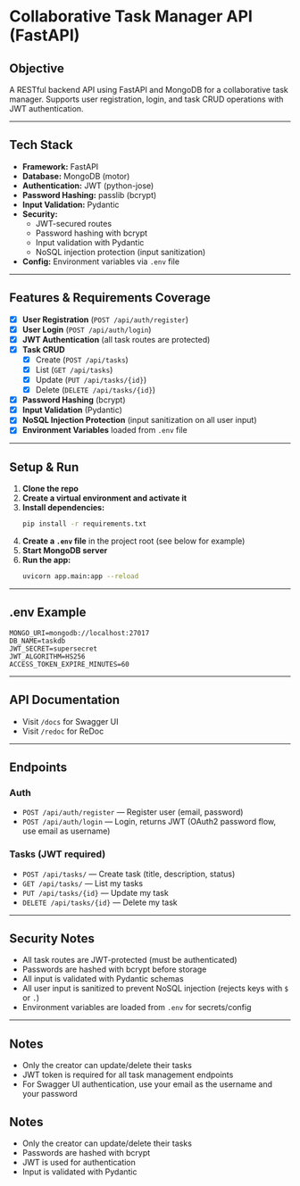 # Collaborative Task Manager API (FastAPI)

## Objective
A RESTful backend API using FastAPI and MongoDB for a collaborative task manager. Supports user registration, login, and task CRUD operations with JWT authentication.

---

## Tech Stack
- **Framework:** FastAPI
- **Database:** MongoDB (motor)
- **Authentication:** JWT (python-jose)
- **Password Hashing:** passlib (bcrypt)
- **Input Validation:** Pydantic
- **Security:**
  - JWT-secured routes
  - Password hashing with bcrypt
  - Input validation with Pydantic
  - NoSQL injection protection (input sanitization)
- **Config:** Environment variables via `.env` file

---

## Features & Requirements Coverage
- [x] **User Registration** (`POST /api/auth/register`)
- [x] **User Login** (`POST /api/auth/login`)
- [x] **JWT Authentication** (all task routes are protected)
- [x] **Task CRUD**
  - [x] Create (`POST /api/tasks`)
  - [x] List (`GET /api/tasks`)
  - [x] Update (`PUT /api/tasks/{id}`)
  - [x] Delete (`DELETE /api/tasks/{id}`)
- [x] **Password Hashing** (bcrypt)
- [x] **Input Validation** (Pydantic)
- [x] **NoSQL Injection Protection** (input sanitization on all user input)
- [x] **Environment Variables** loaded from `.env` file

---

## Setup & Run
1. **Clone the repo**
2. **Create a virtual environment and activate it**
3. **Install dependencies:**
   ```bash
   pip install -r requirements.txt
   ```
4. **Create a `.env` file** in the project root (see below for example)
5. **Start MongoDB server**
6. **Run the app:**
   ```bash
   uvicorn app.main:app --reload
   ```

---

## .env Example
```
MONGO_URI=mongodb://localhost:27017
DB_NAME=taskdb
JWT_SECRET=supersecret
JWT_ALGORITHM=HS256
ACCESS_TOKEN_EXPIRE_MINUTES=60
```

---

## API Documentation
- Visit `/docs` for Swagger UI
- Visit `/redoc` for ReDoc

---

## Endpoints
### Auth
- `POST /api/auth/register` — Register user (email, password)
- `POST /api/auth/login` — Login, returns JWT (OAuth2 password flow, use email as username)

### Tasks (JWT required)
- `POST /api/tasks/` — Create task (title, description, status)
- `GET /api/tasks/` — List my tasks
- `PUT /api/tasks/{id}` — Update my task
- `DELETE /api/tasks/{id}` — Delete my task

---

## Security Notes
- All task routes are JWT-protected (must be authenticated)
- Passwords are hashed with bcrypt before storage
- All input is validated with Pydantic schemas
- All user input is sanitized to prevent NoSQL injection (rejects keys with `$` or `.`)
- Environment variables are loaded from `.env` for secrets/config

---

## Notes
- Only the creator can update/delete their tasks
- JWT token is required for all task management endpoints
- For Swagger UI authentication, use your email as the username and your password

## Notes
- Only the creator can update/delete their tasks
- Passwords are hashed with bcrypt
- JWT is used for authentication
- Input is validated with Pydantic 